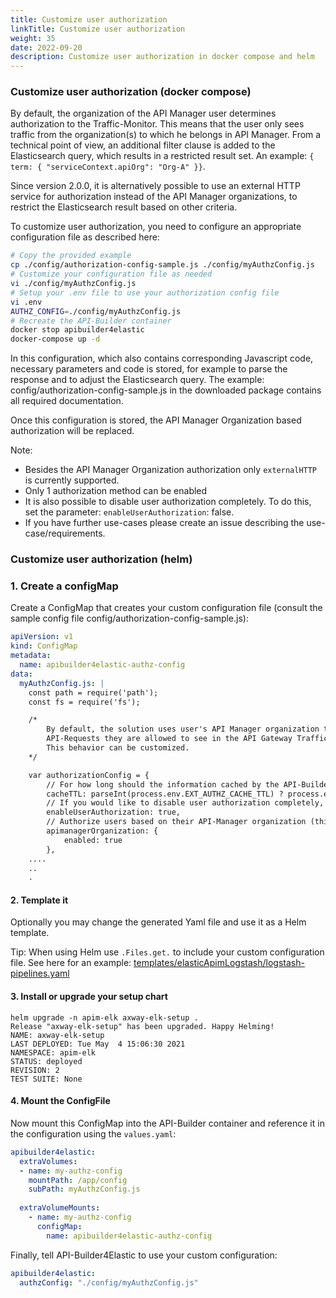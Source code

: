 ```yaml
---
title: Customize user authorization
linkTitle: Customize user authorization
weight: 35
date: 2022-09-20
description: Customize user authorization in docker compose and helm
---
```


### Customize user authorization (docker compose)

By default, the organization of the API Manager user determines authorization to the Traffic-Monitor. This means that the user only sees traffic from the organization(s) to which he belongs in API Manager. From a technical point of view, an additional filter clause is added to the Elasticsearch query, which results in a restricted result set. An example: `{ term: { "serviceContext.apiOrg": "Org-A" }}`.

Since version 2.0.0, it is alternatively possible to use an external HTTP service for authorization instead of the API Manager organizations, to restrict the Elasticsearch result based on other criteria.

To customize user authorization, you need to configure an appropriate configuration file as described here:

```bash
# Copy the provided example 
cp ./config/authorization-config-sample.js ./config/myAuthzConfig.js
# Customize your configuration file as needed
vi ./config/myAuthzConfig.js
# Setup your .env file to use your authorization config file
vi .env
AUTHZ_CONFIG=./config/myAuthzConfig.js
# Recreate the API-Builder container
docker stop apibuilder4elastic
docker-compose up -d
```

In this configuration, which also contains corresponding Javascript code, necessary parameters and code is stored, for example to parse the response and to adjust the Elasticsearch query. The example: config/authorization-config-sample.js in the downloaded package contains all required documentation.

Once this configuration is stored, the API Manager Organization based authorization will be replaced.

Note:

* Besides the API Manager Organization authorization only `externalHTTP` is currently supported.
* Only 1 authorization method can be enabled
* It is also possible to disable user authorization completely. To do this, set the parameter: `enableUserAuthorization`: false.
* If you have further use-cases please create an issue describing the use-case/requirements.

### Customize user authorization (helm)

### 1. Create a configMap

Create a ConfigMap that creates your custom configuration file (consult the sample config file config/authorization-config-sample.js): 

```yaml
apiVersion: v1
kind: ConfigMap
metadata:
  name: apibuilder4elastic-authz-config
data:
  myAuthzConfig.js: |
    const path = require('path');
    const fs = require('fs');

    /*
        By default, the solution uses user's API Manager organization to determine which 
        API-Requests they are allowed to see in the API Gateway Traffic-Monitor. 
        This behavior can be customized. 
    */

    var authorizationConfig = {
        // For how long should the information cached by the API-Builder process
        cacheTTL: parseInt(process.env.EXT_AUTHZ_CACHE_TTL) ? process.env.EXT_AUTHZ_CACHE_TTL : 300,
        // If you would like to disable user authorization completely, set this flag to false
        enableUserAuthorization: true,
        // Authorize users based on their API-Manager organization (this is the default)
        apimanagerOrganization: {
            enabled: true
        },
    ....
    ..
    .
```

#### 2. Template it

Optionally you may change the generated Yaml file and use it as a Helm template.  

Tip: When using Helm use `.Files.get.` to include your custom configuration file. See here for an example: [templates/elasticApimLogstash/logstash-pipelines.yaml](templates/elasticApimLogstash/logstash-pipelines.yaml)

#### 3. Install or upgrade your setup chart

```
helm upgrade -n apim-elk axway-elk-setup .
Release "axway-elk-setup" has been upgraded. Happy Helming!
NAME: axway-elk-setup
LAST DEPLOYED: Tue May  4 15:06:30 2021
NAMESPACE: apim-elk
STATUS: deployed
REVISION: 2
TEST SUITE: None
```

#### 4. Mount the ConfigFile

Now mount this ConfigMap into the API-Builder container and reference it in the configuration using the `values.yaml`:

```yaml
apibuilder4elastic:
  extraVolumes:
  - name: my-authz-config
    mountPath: /app/config
    subPath: myAuthzConfig.js
    
  extraVolumeMounts:
    - name: my-authz-config
      configMap:
        name: apibuilder4elastic-authz-config
```

Finally, tell API-Builder4Elastic to use your custom configuration:

```yaml
apibuilder4elastic:
  authzConfig: "./config/myAuthzConfig.js"
```
